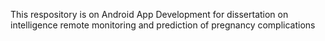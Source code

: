 This respository is on Android App Development for dissertation on intelligence remote monitoring and prediction of pregnancy complications

